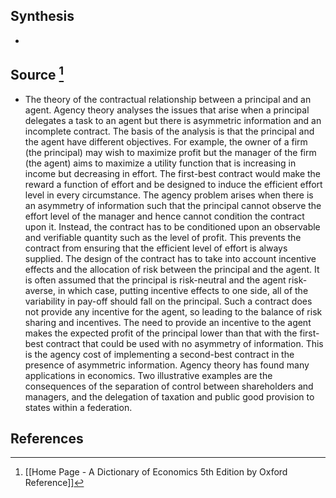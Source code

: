## Synthesis
- 
## Source [^1]
- The theory of the contractual relationship between a principal and an agent. Agency theory analyses the issues that arise when a principal delegates a task to an agent but there is asymmetric information and an incomplete contract. The basis of the analysis is that the principal and the agent have different objectives. For example, the owner of a firm (the principal) may wish to maximize profit but the manager of the firm (the agent) aims to maximize a utility function that is increasing in income but decreasing in effort. The first-best contract would make the reward a function of effort and be designed to induce the efficient effort level in every circumstance. The agency problem arises when there is an asymmetry of information such that the principal cannot observe the effort level of the manager and hence cannot condition the contract upon it. Instead, the contract has to be conditioned upon an observable and verifiable quantity such as the level of profit. This prevents the contract from ensuring that the efficient level of effort is always supplied. The design of the contract has to take into account incentive effects and the allocation of risk between the principal and the agent. It is often assumed that the principal is risk-neutral and the agent risk-averse, in which case, putting incentive effects to one side, all of the variability in pay-off should fall on the principal. Such a contract does not provide any incentive for the agent, so leading to the balance of risk sharing and incentives. The need to provide an incentive to the agent makes the expected profit of the principal lower than that with the first-best contract that could be used with no asymmetry of information. This is the agency cost of implementing a second-best contract in the presence of asymmetric information. Agency theory has found many applications in economics. Two illustrative examples are the consequences of the separation of control between shareholders and managers, and the delegation of taxation and public good provision to states within a federation.
## References

[^1]: [[Home Page - A Dictionary of Economics 5th Edition by Oxford Reference]]